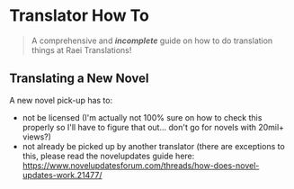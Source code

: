 # Translator How To

> A comprehensive and **_incomplete_** guide on how to do translation things at Raei Translations!

## Translating a New Novel

A new novel pick-up has to: 

- not be licensed (I'm actually not 100% sure on how to check this properly so I'll have to figure that out... don't go for novels with 20mil+ views?)
- not already be picked up by another translator (there are exceptions to this, please read the novelupdates guide here: <a>https://www.novelupdatesforum.com/threads/how-does-novel-updates-work.21477/</a>
